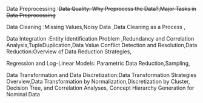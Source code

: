 Data Preprocessing :~~Data Quality: Why Preprocess the Data?,Major Tasks in Data Preprocessing~~ 

Data Cleaning :Missing Values,Noisy Data ,Data Cleaning as a Process ,

Data Integration :Entity Identification Problem ,Redundancy and Correlation Analysis,TupleDuplication,Data Value Conflict Detection and 
Resolution,Data Reduction:Overview of Data Reduction Strategies, 

Regression and Log-Linear Models: Parametric Data Reduction,Sampling,

Data Transformation and Data Discretization:Data Transformation Strategies Overview,Data Transformation by Normalization,Discretization by Cluster, Decision Tree, and Correlation Analyses, Concept Hierarchy Generation for Nominal Data 